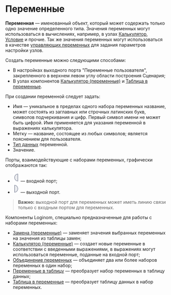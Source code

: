 # Переменные

**Переменная** — именованный объект, который может содержать только одно значение определенного типа. Значения переменных могут использоваться в вычислениях, например, в узлах [Калькулятор](../../processors/transformation/calc/README.md),
[Условие](../../processors/control/condition.md)
и прочие. Так же значения переменных могут использоваться в качестве
[управляющих переменных](./control-variables.md)
для задания параметров настройки узлов.

Создать переменные можно следующими способами:

* В настройках выходного порта "Переменные пользователя", закрепленного в верхнем левом углу области построения Сценария;
* В узлах компонентов [Калькулятор (переменные)](../../processors/variables/variables-calc.md) и [Таблица в переменные](../../processors/variables/variables-from-table.md).

При создании переменной следует задать:

* Имя — уникальное в пределах одного набора переменных название, может состоять из заглавных или строчных латинских букв, символов подчеркивания и цифр. Первый символ имени не может быть цифрой. Имя применяется для указания переменной в выражениях калькулятора.
* Метку — название, состоящее из любых символов; является пояснением для пользователя.
* [Тип данных](../../data/datatype.md) переменной.
* Значение.

Порты, взаимодействующие с наборами переменных, графически отображаются так:

* ![](../../media/app/icons/ports/input-variable-inactive.svg) — входной порт;
* ![](../../media/app/icons/ports/output-variable-inactive.svg) — выходной порт.

>**Важно:** выходной порт для переменных может иметь линию связи только с входным портом для переменных.

Компоненты Loginom, специально предназначенные для работы с наборами переменных:

* [Замена (переменные)](../../processors/variables/variables-replace.md) — заменяет значения выбранных переменных на значения из таблицы замен;
* [Калькулятор (переменные)](../../processors/variables/variables-calc.md) — создает новые переменные в соответствии с введенными выражениями, в выражениях могут использоваться переменные, поданные на входной порт;
* [Объединение переменных](../../processors/variables/variables-union.md) — объединяет два или более наборов переменных в один набор;
* [Переменные в таблицу](../../processors/variables/variables-to-table.md) — преобразует набор переменных в таблицу данных;
* [Таблица в переменные](../../processors/variables/variables-from-table.md) — преобразует таблицу данных в набор переменных.
